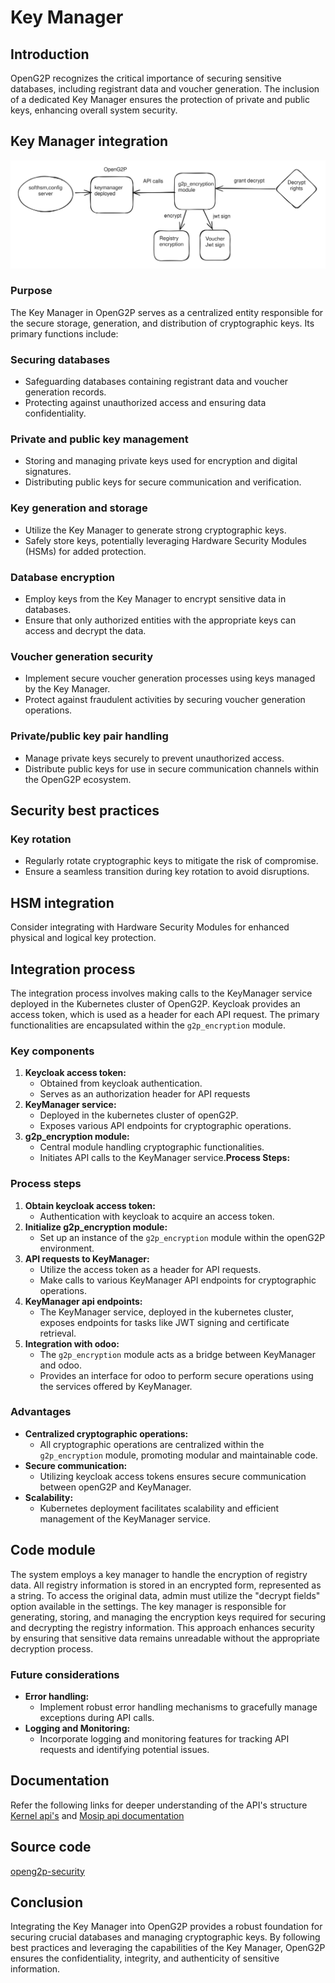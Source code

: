 # Key Manager

## Introduction

OpenG2P recognizes the critical importance of securing sensitive databases, including registrant data and voucher generation. The inclusion of a dedicated Key Manager ensures the protection of private and public keys, enhancing overall system security.

## Key Manager integration

<img src="../.gitbook/assets/file.excalidraw (4).svg" alt="The workflow of keymanager" class="gitbook-drawing">

### Purpose

The Key Manager in OpenG2P serves as a centralized entity responsible for the secure storage, generation, and distribution of cryptographic keys. Its primary functions include:

### Securing databases

* Safeguarding databases containing registrant data and voucher generation records.
* Protecting against unauthorized access and ensuring data confidentiality.

### Private and public key management

* Storing and managing private keys used for encryption and digital signatures.
* Distributing public keys for secure communication and verification.

### Key generation and storage

* Utilize the Key Manager to generate strong cryptographic keys.
* Safely store keys, potentially leveraging Hardware Security Modules (HSMs) for added protection.

### Database encryption

* Employ keys from the Key Manager to encrypt sensitive data in databases.
* Ensure that only authorized entities with the appropriate keys can access and decrypt the data.

### Voucher generation security

* Implement secure voucher generation processes using keys managed by the Key Manager.
* Protect against fraudulent activities by securing voucher generation operations.

### Private/public key pair handling

* Manage private keys securely to prevent unauthorized access.
* Distribute public keys for use in secure communication channels within the OpenG2P ecosystem.

## Security best practices

### Key rotation

* Regularly rotate cryptographic keys to mitigate the risk of compromise.
* Ensure a seamless transition during key rotation to avoid disruptions.

## HSM integration

Consider integrating with Hardware Security Modules for enhanced physical and logical key protection.

## Integration process&#x20;

The integration process involves making calls to the KeyManager service deployed in the Kubernetes cluster of OpenG2P. Keycloak provides an access token, which is used as a header for each API request. The primary functionalities are encapsulated within the `g2p_encryption` module.

### **Key components**

1. **Keycloak  access token:**
   * Obtained from keycloak authentication.
   * Serves as an authorization header for API requests
2. **KeyManager service:**
   * Deployed in the kubernetes cluster of openG2P.
   * Exposes various API endpoints for cryptographic operations.
3. **g2p\_encryption module:**
   * Central module handling cryptographic functionalities.
   * Initiates API calls to the KeyManager service.**Process Steps:**

### **Process steps**

1. **Obtain keycloak access token:**
   * Authentication with keycloak to acquire an access token.
2. **Initialize g2p\_encryption module:**
   * Set up an instance of the `g2p_encryption` module within the openG2P environment.
3. **API requests to KeyManager:**
   * Utilize the access token as a header for API requests.
   * Make calls to various KeyManager API endpoints for cryptographic operations.
4. **KeyManager api endpoints:**
   * The KeyManager service, deployed in the kubernetes cluster, exposes endpoints for tasks like JWT signing and certificate retrieval.
5. **Integration with odoo:**
   * The `g2p_encryption` module acts as a bridge between KeyManager and odoo.
   * Provides an interface for odoo to perform secure operations using the services offered by KeyManager.

### **Advantages**

* **Centralized cryptographic operations:**
  * All cryptographic operations are centralized within the `g2p_encryption` module, promoting modular and maintainable code.
* **Secure communication:**
  * Utilizing keycloak access tokens ensures secure communication between openG2P and KeyManager.
* **Scalability:**
  * Kubernetes deployment facilitates scalability and efficient management of the KeyManager service.

## Code module

The system employs a key manager to handle the encryption of registry data. All registry information is stored in an encrypted form, represented as a string. To access the original data, admin must utilize the "decrypt fields" option available in the settings. The key manager is responsible for generating, storing, and managing the encryption keys required for securing and decrypting the registry information. This approach enhances security by ensuring that sensitive data remains unreadable without the appropriate decryption process.&#x20;

### **Future considerations**

* **Error handling:**
  * Implement robust error handling mechanisms to gracefully manage exceptions during API calls.
* **Logging and Monitoring:**
  * Incorporate logging and monitoring features for tracking API requests and identifying potential issues.

## Documentation

Refer the following links for deeper understanding of the API's structure [Kernel api's](https://docs.mosip.io/1.1.5/apis/kernel-apis) and [Mosip api documentation](https://mosip.github.io/documentation/1.2.0/kernel-keymanager-service.html)

## Source code

[openg2p-security](../pbms/developer-zone/repositories/openg2p-security.md)

## Conclusion

Integrating the Key Manager into OpenG2P provides a robust foundation for securing crucial databases and managing cryptographic keys. By following best practices and leveraging the capabilities of the Key Manager, OpenG2P ensures the confidentiality, integrity, and authenticity of sensitive information.
